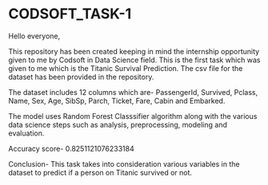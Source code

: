 # CODSOFT_TASK-1
Hello everyone,



This repository has been created keeping in mind the internship opportunity given to me by Codsoft in Data Science field. This is the first task which was given to me which is the Titanic Survival Prediction. The csv file for the dataset has been provided in the repository. 



The dataset includes 12 columns which are- PassengerId, Survived, Pclass, Name, Sex, Age, SibSp, Parch, Ticket, Fare, Cabin and Embarked.



The model uses Random Forest Classsifier algorithm along with the various data science steps such as analysis, preprocessing, modeling and evaluation.



Accuracy score- 0.8251121076233184



Conclusion- This task takes into consideration various variables in the dataset to predict if a person on Titanic survived or not.
